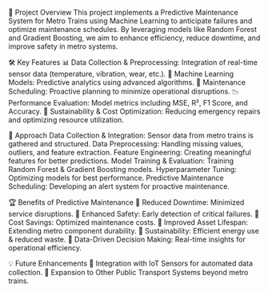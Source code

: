📌 Project Overview
This project implements a Predictive Maintenance System for Metro Trains using Machine Learning to anticipate failures and optimize maintenance schedules.
By leveraging models like Random Forest and Gradient Boosting, we aim to enhance efficiency, reduce downtime, and improve safety in metro systems.

🛠 Key Features
📊 Data Collection & Preprocessing: Integration of real-time sensor data (temperature, vibration, wear, etc.).
🧠 Machine Learning Models: Predictive analytics using advanced algorithms.
🔧 Maintenance Scheduling: Proactive planning to minimize operational disruptions.
📉 Performance Evaluation: Model metrics including MSE, R², F1 Score, and Accuracy.
🌱 Sustainability & Cost Optimization: Reducing emergency repairs and optimizing resource utilization.

🚀 Approach
Data Collection & Integration: Sensor data from metro trains is gathered and structured.
Data Preprocessing: Handling missing values, outliers, and feature extraction.
Feature Engineering: Creating meaningful features for better predictions.
Model Training & Evaluation: Training Random Forest & Gradient Boosting models.
Hyperparameter Tuning: Optimizing models for best performance.
Predictive Maintenance Scheduling: Developing an alert system for proactive maintenance.

🏆 Benefits of Predictive Maintenance
🔹 Reduced Downtime: Minimized service disruptions.
🔹 Enhanced Safety: Early detection of critical failures.
🔹 Cost Savings: Optimized maintenance costs.
🔹 Improved Asset Lifespan: Extending metro component durability.
🔹 Sustainability: Efficient energy use & reduced waste.
🔹 Data-Driven Decision Making: Real-time insights for operational efficiency.

💡 Future Enhancements
📌 Integration with IoT Sensors for automated data collection.
📌 Expansion to Other Public Transport Systems beyond metro trains.
